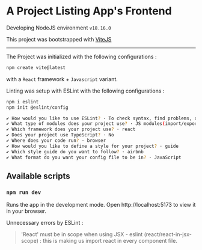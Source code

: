 # A Project Listing App's Frontend

Developing NodeJS environment `v18.16.0`

This project was bootstrapped with [ViteJS](https://vitejs.dev/)

---

The Project was initialized with the following configurations : 

```bash
npm create vite@latest
```
with a `React` framework + `Javascript` variant.

Linting was setup with ESLint with the following configurations : 
```bash
npm i eslint 
npm init @eslint/config
```
```bash
✔ How would you like to use ESLint? · To check syntax, find problems, and enforce code style
✔ What type of modules does your project use? · JS modules(import/export)
✔ Which framework does your project use? · react
✔ Does your project use TypeScript? · No 
✔ Where does your code run? · browser
✔ How would you like to define a style for your project? · guide
✔ Which style guide do you want to follow? · airbnb
✔ What format do you want your config file to be in? · JavaScript
```

## Available scripts 

### `npm run dev`

Runs the app in the development mode.
Open http://localhost:5173 to view it in your browser.

Unnecessary errors by ESLint :

> 'React' must be in scope when using JSX - eslint (react/react-in-jsx-scope) : this is making us import react in every component file.
